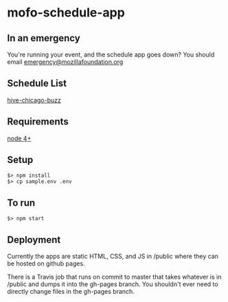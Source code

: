 # mofo-schedule-app

## In an emergency

You're running your event, and the schedule app goes down? You should email emergency@mozillafoundation.org

## Schedule List

[hive-chicago-buzz](http://mozilla.github.io/mofo-schedule-app/)

## Requirements

[node 4+](https://nodejs.org/)

## Setup

```
$> npm install
$> cp sample.env .env
```

## To run

```
$> npm start
```

## Deployment

Currently the apps are static HTML, CSS, and JS in /public where they can be hosted on github pages.

There is a Travis job that runs on commit to master that takes whatever is in /public and dumps it into the gh-pages branch. You shouldn't ever need to directly change files in the gh-pages branch.
